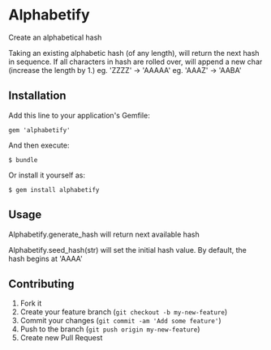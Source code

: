 # Alphabetify

Create an alphabetical hash

Taking an existing alphabetic hash (of any length), will return the next hash in sequence. If all characters in hash are rolled over, will append a new char (increase the length by 1.) 
eg. 'ZZZZ' -> 'AAAAA' 
eg. 'AAAZ' -> 'AABA'

## Installation

Add this line to your application's Gemfile:

    gem 'alphabetify'

And then execute:

    $ bundle

Or install it yourself as:

    $ gem install alphabetify

## Usage

Alphabetify.generate_hash will return next available hash

Alphabetify.seed_hash(str) will set the initial hash value. By default, the hash begins at 'AAAA'

## Contributing

1. Fork it
2. Create your feature branch (`git checkout -b my-new-feature`)
3. Commit your changes (`git commit -am 'Add some feature'`)
4. Push to the branch (`git push origin my-new-feature`)
5. Create new Pull Request